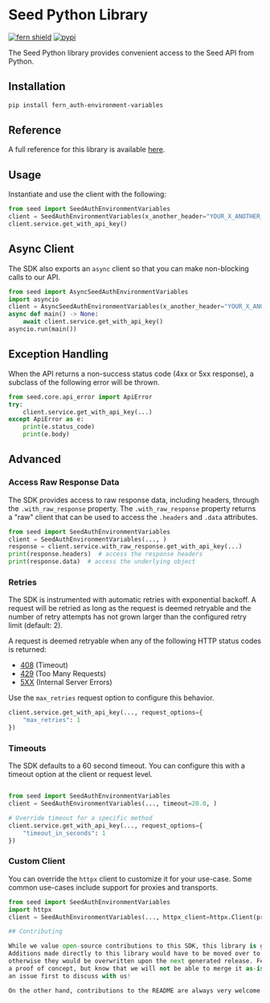 # Seed Python Library

[![fern shield](https://img.shields.io/badge/%F0%9F%8C%BF-Built%20with%20Fern-brightgreen)](https://buildwithfern.com?utm_source=github&utm_medium=github&utm_campaign=readme&utm_source=Seed%2FPython)
[![pypi](https://img.shields.io/pypi/v/fern_auth-environment-variables)](https://pypi.python.org/pypi/fern_auth-environment-variables)

The Seed Python library provides convenient access to the Seed API from Python.

## Installation

```sh
pip install fern_auth-environment-variables
```

## Reference

A full reference for this library is available [here](./reference.md).

## Usage

Instantiate and use the client with the following:

```python
from seed import SeedAuthEnvironmentVariables
client = SeedAuthEnvironmentVariables(x_another_header="YOUR_X_ANOTHER_HEADER", api_key="YOUR_API_KEY", base_url="https://yourhost.com/path/to/api", )
client.service.get_with_api_key()
```

## Async Client

The SDK also exports an `async` client so that you can make non-blocking calls to our API.

```python
from seed import AsyncSeedAuthEnvironmentVariables
import asyncio
client = AsyncSeedAuthEnvironmentVariables(x_another_header="YOUR_X_ANOTHER_HEADER", api_key="YOUR_API_KEY", base_url="https://yourhost.com/path/to/api", )
async def main() -> None:
    await client.service.get_with_api_key()
asyncio.run(main())
```

## Exception Handling

When the API returns a non-success status code (4xx or 5xx response), a subclass of the following error
will be thrown.

```python
from seed.core.api_error import ApiError
try:
    client.service.get_with_api_key(...)
except ApiError as e:
    print(e.status_code)
    print(e.body)
```

## Advanced

### Access Raw Response Data

The SDK provides access to raw response data, including headers, through the `.with_raw_response` property.
The `.with_raw_response` property returns a "raw" client that can be used to access the `.headers` and `.data` attributes.

```python
from seed import SeedAuthEnvironmentVariables
client = SeedAuthEnvironmentVariables(..., )
response = client.service.with_raw_response.get_with_api_key(...)
print(response.headers)  # access the response headers
print(response.data)  # access the underlying object
```

### Retries

The SDK is instrumented with automatic retries with exponential backoff. A request will be retried as long
as the request is deemed retryable and the number of retry attempts has not grown larger than the configured
retry limit (default: 2).

A request is deemed retryable when any of the following HTTP status codes is returned:

- [408](https://developer.mozilla.org/en-US/docs/Web/HTTP/Status/408) (Timeout)
- [429](https://developer.mozilla.org/en-US/docs/Web/HTTP/Status/429) (Too Many Requests)
- [5XX](https://developer.mozilla.org/en-US/docs/Web/HTTP/Status/500) (Internal Server Errors)

Use the `max_retries` request option to configure this behavior.

```python
client.service.get_with_api_key(..., request_options={
    "max_retries": 1
})
```

### Timeouts

The SDK defaults to a 60 second timeout. You can configure this with a timeout option at the client or request level.

```python

from seed import SeedAuthEnvironmentVariables
client = SeedAuthEnvironmentVariables(..., timeout=20.0, )

# Override timeout for a specific method
client.service.get_with_api_key(..., request_options={
    "timeout_in_seconds": 1
})
```

### Custom Client

You can override the `httpx` client to customize it for your use-case. Some common use-cases include support for proxies
and transports.

```python
from seed import SeedAuthEnvironmentVariables
import httpx
client = SeedAuthEnvironmentVariables(..., httpx_client=httpx.Client(proxies="http://my.test.proxy.example.com", transport=httpx.HTTPTransport(local_address="0.0.0.0"), ))```

## Contributing

While we value open-source contributions to this SDK, this library is generated programmatically.
Additions made directly to this library would have to be moved over to our generation code,
otherwise they would be overwritten upon the next generated release. Feel free to open a PR as
a proof of concept, but know that we will not be able to merge it as-is. We suggest opening
an issue first to discuss with us!

On the other hand, contributions to the README are always very welcome!
